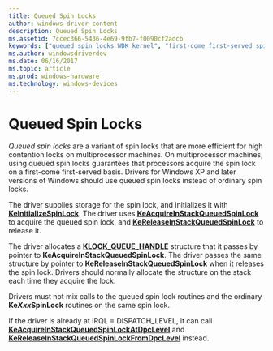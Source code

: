 ```yaml
---
title: Queued Spin Locks
author: windows-driver-content
description: Queued Spin Locks
ms.assetid: 7ccec366-5436-4e69-9fb7-f0090cf2adcb
keywords: ["queued spin locks WDK kernel", "first-come first-served spin locks WDK kernel", "KeAcquireInStackQueuedSpinLock"]
ms.author: windowsdriverdev
ms.date: 06/16/2017
ms.topic: article
ms.prod: windows-hardware
ms.technology: windows-devices
---
```


# Queued Spin Locks





*Queued spin locks* are a variant of spin locks that are more efficient for high contention locks on multiprocessor machines. On multiprocessor machines, using queued spin locks guarantees that processors acquire the spin lock on a first-come first-served basis. Drivers for Windows XP and later versions of Windows should use queued spin locks instead of ordinary spin locks.

The driver supplies storage for the spin lock, and initializes it with [**KeInitializeSpinLock**](https://msdn.microsoft.com/library/windows/hardware/ff552160). The driver uses [**KeAcquireInStackQueuedSpinLock**](https://msdn.microsoft.com/library/windows/hardware/ff551899) to acquire the queued spin lock, and [**KeReleaseInStackQueuedSpinLock**](https://msdn.microsoft.com/library/windows/hardware/ff553130) to release it.

The driver allocates a [**KLOCK\_QUEUE\_HANDLE**](https://msdn.microsoft.com/library/windows/hardware/ff554247) structure that it passes by pointer to **KeAcquireInStackQueuedSpinLock**. The driver passes the same structure by pointer to **KeReleaseInStackQueuedSpinLock** when it releases the spin lock. Drivers should normally allocate the structure on the stack each time they acquire the lock.

Drivers must not mix calls to the queued spin lock routines and the ordinary **Ke*Xxx*SpinLock** routines on the same spin lock.

If the driver is already at IRQL = DISPATCH\_LEVEL, it can call [**KeAcquireInStackQueuedSpinLockAtDpcLevel**](https://msdn.microsoft.com/library/windows/hardware/ff551908) and [**KeReleaseInStackQueuedSpinLockFromDpcLevel**](https://msdn.microsoft.com/library/windows/hardware/ff553137) instead.

 

 




